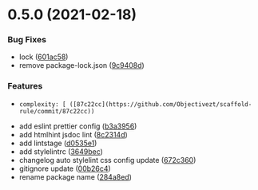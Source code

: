<a name="0.5.0"></a>
# 0.5.0 (2021-02-18)


### Bug Fixes

* lock ([601ac58](https://github.com/Objectivezt/scaffold-rule/commit/601ac58))
* remove package-lock.json ([9c9408d](https://github.com/Objectivezt/scaffold-rule/commit/9c9408d))


### Features

*     complexity: [ ([87c22cc](https://github.com/Objectivezt/scaffold-rule/commit/87c22cc))
* add eslint prettier config ([b3a3956](https://github.com/Objectivezt/scaffold-rule/commit/b3a3956))
* add htmlhint jsdoc lint ([8c2314d](https://github.com/Objectivezt/scaffold-rule/commit/8c2314d))
* add lintstage ([d0535e1](https://github.com/Objectivezt/scaffold-rule/commit/d0535e1))
* add stylelintrc ([3649bec](https://github.com/Objectivezt/scaffold-rule/commit/3649bec))
* changelog auto stylelint css config update ([672c360](https://github.com/Objectivezt/scaffold-rule/commit/672c360))
* gitignore update ([00b26c4](https://github.com/Objectivezt/scaffold-rule/commit/00b26c4))
* rename package name ([284a8ed](https://github.com/Objectivezt/scaffold-rule/commit/284a8ed))



